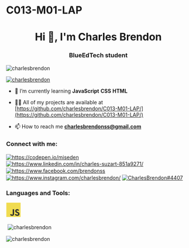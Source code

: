 # C013-M01-LAP
<h1 align="center">Hi 👋, I'm Charles Brendon</h1>
<h3 align="center">BlueEdTech student</h3>

<p align="left"> <img src="https://komarev.com/ghpvc/?username=charlesbrendon&label=Profile%20views&color=0e75b6&style=flat" alt="charlesbrendon" /> </p>

<p align="left"> <a href="https://github.com/ryo-ma/github-profile-trophy"><img src="https://github-profile-trophy.vercel.app/?username=charlesbrendon" alt="charlesbrendon" /></a> </p>

- 🌱 I’m currently learning **JavaScript** **CSS** **HTML**

- 👨‍💻 All of my projects are available at [https://github.com/charlesbrendon/C013-M01-LAP/](https://github.com/charlesbrendon/C013-M01-LAP/)

- 📫 How to reach me **charlesbrendonss@gmail.com**

<h3 align="left">Connect with me:</h3>
<p align="left">
<a href="https://codepen.io/https://codepen.io/miseden" target="blank"><img align="center" src="https://raw.githubusercontent.com/rahuldkjain/github-profile-readme-generator/master/src/images/icons/Social/codepen.svg" alt="https://codepen.io/miseden" height="30" width="40" /></a>
<a href="https://linkedin.com/in/https://www.linkedin.com/in/charles-suzart-851a9271/" target="blank"><img align="center" src="https://raw.githubusercontent.com/rahuldkjain/github-profile-readme-generator/master/src/images/icons/Social/linked-in-alt.svg" alt="https://www.linkedin.com/in/charles-suzart-851a9271/" height="30" width="40" /></a>
<a href="https://fb.com/https://www.facebook.com/brendonss" target="blank"><img align="center" src="https://raw.githubusercontent.com/rahuldkjain/github-profile-readme-generator/master/src/images/icons/Social/facebook.svg" alt="https://www.facebook.com/brendonss" height="30" width="40" /></a>
<a href="https://instagram.com/https://www.instagram.com/charlesbrendon/" target="blank"><img align="center" src="https://raw.githubusercontent.com/rahuldkjain/github-profile-readme-generator/master/src/images/icons/Social/instagram.svg" alt="https://www.instagram.com/charlesbrendon/" height="30" width="40" /></a>
<a href="https://discord.gg/CharlesBrendon#4407" target="blank"><img align="center" src="https://raw.githubusercontent.com/rahuldkjain/github-profile-readme-generator/master/src/images/icons/Social/discord.svg" alt="CharlesBrendon#4407" height="30" width="40" /></a>
</p>

<h3 align="left">Languages and Tools:</h3>
<p align="left"> <a href="https://developer.mozilla.org/en-US/docs/Web/JavaScript" target="_blank" rel="noreferrer"> <img src="https://raw.githubusercontent.com/devicons/devicon/master/icons/javascript/javascript-original.svg" alt="javascript" width="40" height="40"/> </a> </p>

<p>&nbsp;<img align="center" src="https://github-readme-stats.vercel.app/api?username=charlesbrendon&show_icons=true&locale=en" alt="charlesbrendon" /></p>

<p><img align="center" src="https://github-readme-streak-stats.herokuapp.com/?user=charlesbrendon&" alt="charlesbrendon" /></p>
